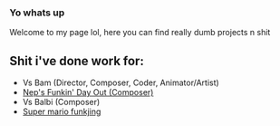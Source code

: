 ### Yo whats up
Welcome to my page lol, here you can find really dumb projects n shit

## Shit i've done work for:
  - Vs Bam (Director, Composer, Coder, Animator/Artist)
  - [Nep's Funkin' Day Out (Composer)](https://gamebanana.com/mods/370161)
  - Vs Balbi (Composer)
  - [Super mario funkjing](https://github.com/bambamlolol/vs-super-MArio-funkjing)


<!--
**bambamlolol/bambamlolol** is a ✨ _special_ ✨ repository because its `README.md` (this file) appears on your GitHub profile.

Here are some ideas to get you started:

- 🔭 I’m currently working on ...
- 🌱 I’m currently learning ...
- 👯 I’m looking to collaborate on ...
- 🤔 I’m looking for help with ...
- 💬 Ask me about ...
- 📫 How to reach me: ...
- 😄 Pronouns: ...
- ⚡ Fun fact: ...
-->
